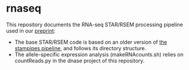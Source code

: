# rnaseq

This repository documents the RNA-seq STAR/RSEM processing pipeline used in our [preprint](https://www.biorxiv.org/content/10.1101/2020.06.27.175422v1):

* The base STAR/RSEM code is based on an older version of [the stampipes pipeline](https://github.com/StamLab/stampipes), and follows its directory structure.
* The allele-specific expression analysis (makeRNAcounts.sh) relies on countReads.py in the dnase project of this repository.
